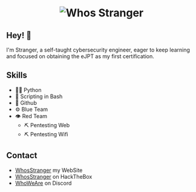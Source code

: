 <h1 align="center" width:100%; hight:100%;>
  <img src="https://media2.giphy.com/media/l41Ys4Fb5r8hcPhde/giphy.gif?cid=ecf05e47xho9g3pe0da5jozpscvaduzw05er2pqhflaqguo1&rid=giphy.gif&ct=g" alt="Whos Stranger"/>
</h1>

## Hey! 👋
I'm Stranger, a self-taught cybersecurity engineer, eager to keep learning and focused on obtaining the eJPT as my first certification.

## Skills
- 👨‍💻 Python
- 📡 Scripting in Bash
- 💱 Github
- ⚙️ Blue Team
- 👁️ Red Team
  - ⛏ Pentesting Web
  - ⛏ Pentesting Wifi

## Contact
- [WhosStranger](https://whosstranger.github.io/) my WebSite
- [WhosStranger](https://app.hackthebox.com/profile/805901) on HackTheBox
- [WhoWeAre](https://discord.gg/guJrpySjJZ) on Discord
